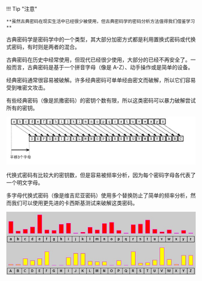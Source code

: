 
!!! Tip "注意"

	**虽然古典密码在现实生活中已经很少被使用，但古典密码学的密码分析方法值得我们借鉴学习**

古典密码学是密码学中的一个类型，其大部分加密方式都是利用置换式密码或代换式密码，有时则是两者的混合。

古典密码在历史中经常使用，但现代已经很少使用，大部分的已经不再安全了。一般而言，古典密码是基于一个拼音字母（像是 A-Z）、动手操作或是简单的设备。

经典密码通常很容易被破解。许多经典密码可单单经由密文而破解，所以它们容易受到唯密文攻击。

有些经典密码（像是凯撒密码）的密钥个数有限，所以这类密码可以暴力破解尝试所有的密钥。

![intro](image/intro.jpg)

代换式密码有比较大的密钥数，但是容易被频率分析，因为每个密码字母各代表了一个明文字母。

多字母代换式密码（像是维吉尼亚密码）使用多个替换防止了简单的频率分析，然而我们可以使用更先进的卡西斯基测试来破解这类密码。

![kasiski](image/kasiski.jpg)
